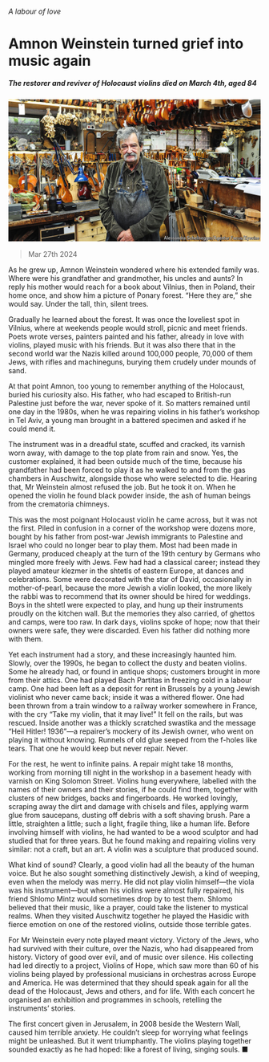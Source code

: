 ###### A labour of love

# Amnon Weinstein turned grief into music again 

##### The restorer and reviver of Holocaust violins died on March 4th, aged 84 

![image](images/20240330_OBP002.jpg) 

> Mar 27th 2024 

As he grew up, Amnon Weinstein wondered where his extended family was. Where were his grandfather and grandmother, his uncles and aunts? In reply his mother would reach for a book about Vilnius, then in Poland, their home once, and show him a picture of Ponary forest. “Here they are,” she would say. Under the tall, thin, silent trees. 

Gradually he learned about the forest. It was once the loveliest spot in Vilnius, where at weekends people would stroll, picnic and meet friends. Poets wrote verses, painters painted and his father, already in love with violins, played music with his friends. But it was also there that in the second world war the Nazis killed around 100,000 people, 70,000 of them Jews, with rifles and machineguns, burying them crudely under mounds of sand. 

At that point Amnon, too young to remember anything of the Holocaust, buried his curiosity also. His father, who had escaped to British-run Palestine just before the war, never spoke of it. So matters remained until one day in the 1980s, when he was repairing violins in his father’s workshop in Tel Aviv, a young man brought in a battered specimen and asked if he could mend it. 

The instrument was in a dreadful state, scuffed and cracked, its varnish worn away, with damage to the top plate from rain and snow. Yes, the customer explained, it had been outside much of the time, because his grandfather had been forced to play it as he walked to and from the gas chambers in Auschwitz, alongside those who were selected to die. Hearing that, Mr Weinstein almost refused the job. But he took it on. When he opened the violin he found black powder inside, the ash of human beings from the crematoria chimneys. 

This was the most poignant Holocaust violin he came across, but it was not the first. Piled in confusion in a corner of the workshop were dozens more, bought by his father from post-war Jewish immigrants to Palestine and Israel who could no longer bear to play them. Most had been made in Germany, produced cheaply at the turn of the 19th century by Germans who mingled more freely with Jews. Few had had a classical career; instead they played amateur klezmer in the shtetls of eastern Europe, at dances and celebrations. Some were decorated with the star of David, occasionally in mother-of-pearl, because the more Jewish a violin looked, the more likely the rabbi was to recommend that its owner should be hired for weddings. Boys in the shtetl were expected to play, and hung up their instruments proudly on the kitchen wall. But the memories they also carried, of ghettos and camps, were too raw. In dark days, violins spoke of hope; now that their owners were safe, they were discarded. Even his father did nothing more with them. 

Yet each instrument had a story, and these increasingly haunted him. Slowly, over the 1990s, he began to collect the dusty and beaten violins. Some he already had, or found in antique shops; customers brought in more from their attics. One had played Bach Partitas in freezing cold in a labour camp. One had been left as a deposit for rent in Brussels by a young Jewish violinist who never came back; inside it was a withered flower. One had been thrown from a train window to a railway worker somewhere in France, with the cry “Take my violin, that it may live!” It fell on the rails, but was rescued. Inside another was a thickly scratched swastika and the message “Heil Hitler! 1936”—a repairer’s mockery of its Jewish owner, who went on playing it without knowing. Runnels of old glue seeped from the f-holes like tears. That one he would keep but never repair. Never. 

For the rest, he went to infinite pains. A repair might take 18 months, working from morning till night in the workshop in a basement heady with varnish on King Solomon Street. Violins hung everywhere, labelled with the names of their owners and their stories, if he could find them, together with clusters of new bridges, backs and fingerboards. He worked lovingly, scraping away the dirt and damage with chisels and files, applying warm glue from saucepans, dusting off debris with a soft shaving brush. Pare a little, straighten a little; such a light, fragile thing, like a human life. Before involving himself with violins, he had wanted to be a wood sculptor and had studied that for three years. But he found making and repairing violins very similar: not a craft, but an art. A violin was a sculpture that produced sound. 

What kind of sound? Clearly, a good violin had all the beauty of the human voice. But he also sought something distinctively Jewish, a kind of weeping, even when the melody was merry. He did not play violin himself—the viola was his instrument—but when his violins were almost fully repaired, his friend Shlomo Mintz would sometimes drop by to test them. Shlomo believed that their music, like a prayer, could take the listener to mystical realms. When they visited Auschwitz together he played the Hasidic  with fierce emotion on one of the restored violins, outside those terrible gates.

For Mr Weinstein every note played meant victory. Victory of the Jews, who had survived with their culture, over the Nazis, who had disappeared from history. Victory of good over evil, and of music over silence. His collecting had led directly to a project, Violins of Hope, which saw more than 60 of his violins being played by professional musicians in orchestras across Europe and America. He was determined that they should speak again for all the dead of the Holocaust, Jews and others, and for life. With each concert he organised an exhibition and programmes in schools, retelling the instruments’ stories.

The first concert given in Jerusalem, in 2008 beside the Western Wall, caused him terrible anxiety. He couldn’t sleep for worrying what feelings might be unleashed. But it went triumphantly. The violins playing together sounded exactly as he had hoped: like a forest of living, singing souls. ■

